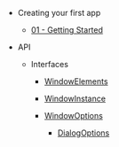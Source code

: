 * Creating your first app

    * [01 - Getting Started](first-app/01-getting-started.md)

* API

    * Interfaces

        * [WindowElements](api/interfaces/WindowElements.md)
        * [WindowInstance](api/interfaces/WindowInstance.md)
        * [WindowOptions](api/interfaces/WindowOptions.md)

            * [DialogOptions](api/interfaces/DialogOptions.md)